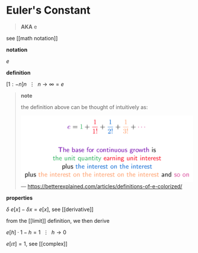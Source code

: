 # Euler's Constant

> **AKA** e

see [[math notation]]

**notation**

$e$

**definition**

$[1 : -n]n\ \ \vdots\ \ n \rightarrow \infty = e$

> **note**
>
> the definition above can be thought of intuitively as:
>
> ![](20221017182600.png) &mdash; <https://betterexplained.com/articles/definitions-of-e-colorized/>

**properties**

$\delta\ e[x] - \delta x = e[x]$, see [[derivative]]

from the [[limit]] definition, we then derive

$e[h] \cdot 1 - h = 1\ \ \vdots\ \ h \rightarrow 0$

$e[\iota\tau] = 1$, see [[complex]]
